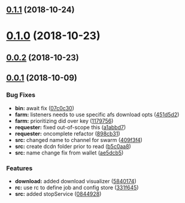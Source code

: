 <a name="0.1.1"></a>
## [0.1.1](https://github.com/littlstar/ara-network-node-dcdn-farm/compare/0.1.0...0.1.1) (2018-10-24)



<a name="0.1.0"></a>
# [0.1.0](https://github.com/littlstar/ara-network-node-dcdn-farm/compare/0.0.2...0.1.0) (2018-10-23)



<a name="0.0.2"></a>
## [0.0.2](https://github.com/littlstar/ara-network-node-dcdn-farm/compare/0.0.1...0.0.2) (2018-10-23)



<a name="0.0.1"></a>
## [0.0.1](https://github.com/littlstar/ara-network-node-dcdn-farm/compare/0844928...0.0.1) (2018-10-09)


### Bug Fixes

* **bin:** await fix ([07c0c30](https://github.com/littlstar/ara-network-node-dcdn-farm/commit/07c0c30))
* **farm:** listeners needs to use specific afs download opts ([451d5d2](https://github.com/littlstar/ara-network-node-dcdn-farm/commit/451d5d2))
* **farm:** prioritizing did over key ([1179756](https://github.com/littlstar/ara-network-node-dcdn-farm/commit/1179756))
* **requester:** fixed out-of-scope this ([a1abbd7](https://github.com/littlstar/ara-network-node-dcdn-farm/commit/a1abbd7))
* **requester:** oncomplete refactor ([898cb31](https://github.com/littlstar/ara-network-node-dcdn-farm/commit/898cb31))
* **src:** changed name to channel for swarm ([409f3f4](https://github.com/littlstar/ara-network-node-dcdn-farm/commit/409f3f4))
* **src:** create dcdn folder prior to read ([b5c0aa8](https://github.com/littlstar/ara-network-node-dcdn-farm/commit/b5c0aa8))
* **src:** name change fix from wallet ([ae5dcb5](https://github.com/littlstar/ara-network-node-dcdn-farm/commit/ae5dcb5))


### Features

* **download:** added download visualizer ([5840174](https://github.com/littlstar/ara-network-node-dcdn-farm/commit/5840174))
* **rc:** use rc to define job and config store ([331f645](https://github.com/littlstar/ara-network-node-dcdn-farm/commit/331f645))
* **src:** added stopService ([0844928](https://github.com/littlstar/ara-network-node-dcdn-farm/commit/0844928))



